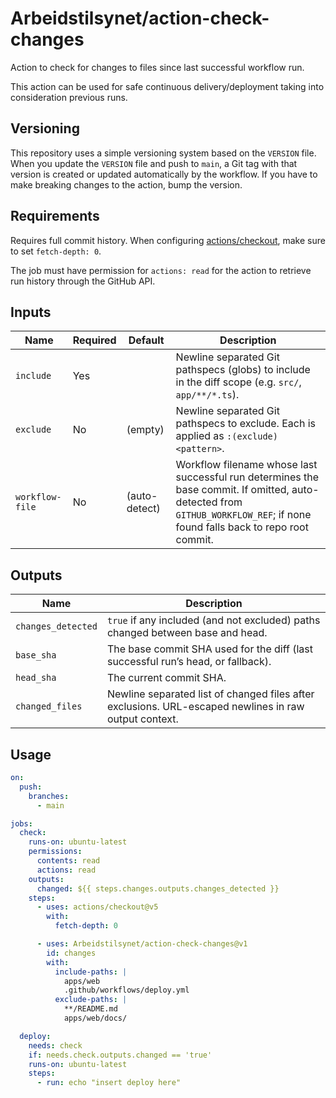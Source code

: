 # Arbeidstilsynet/action-check-changes

Action to check for changes to files since last successful workflow run.

This action can be used for safe continuous delivery/deployment taking into consideration previous runs.

## Versioning

This repository uses a simple versioning system based on the `VERSION` file.
When you update the `VERSION` file and push to `main`, a Git tag with that version is created or updated automatically by the workflow.
If you have to make breaking changes to the action, bump the version.

## Requirements

Requires full commit history. When configuring [actions/checkout](https://github.com/actions/checkout), make sure to set `fetch-depth: 0`.

The job must have permission for `actions: read` for the action to retrieve run history through the GitHub API.

## Inputs

| Name            | Required | Default       | Description                                                                                                                                                                 |
|-----------------|----------|---------------|-----------------------------------------------------------------------------------------------------------------------------------------------------------------------------|
| `include`       | Yes      |               | Newline separated Git pathspecs (globs) to include in the diff scope (e.g. `src/`, `app/**/*.ts`).                                                                          |
| `exclude`       | No       | (empty)       | Newline separated Git pathspecs to exclude. Each is applied as `:(exclude)<pattern>`.                                                                                       |
| `workflow-file` | No       | (auto-detect) | Workflow filename whose last successful run determines the base commit. If omitted, auto-detected from `GITHUB_WORKFLOW_REF`; if none found falls back to repo root commit. |

## Outputs

| Name               | Description                                                                                           |
|--------------------|-------------------------------------------------------------------------------------------------------|
| `changes_detected` | `true` if any included (and not excluded) paths changed between base and head.                        |
| `base_sha`         | The base commit SHA used for the diff (last successful run’s head, or fallback).                      |
| `head_sha`         | The current commit SHA.                                                                               |
| `changed_files`    | Newline separated list of changed files after exclusions. URL-escaped newlines in raw output context. |

## Usage

```yaml
on:
  push:
    branches:
      - main

jobs:
  check:
    runs-on: ubuntu-latest
    permissions:
      contents: read
      actions: read
    outputs:
      changed: ${{ steps.changes.outputs.changes_detected }}
    steps:
      - uses: actions/checkout@v5
        with:
          fetch-depth: 0

      - uses: Arbeidstilsynet/action-check-changes@v1
        id: changes
        with:
          include-paths: |
            apps/web
            .github/workflows/deploy.yml
          exclude-paths: |
            **/README.md
            apps/web/docs/

  deploy:
    needs: check
    if: needs.check.outputs.changed == 'true'
    runs-on: ubuntu-latest
    steps:
      - run: echo "insert deploy here"
```
